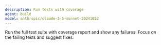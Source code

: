 ```yaml
---
description: Run tests with coverage
agent: build
model: anthropic/claude-3-5-sonnet-20241022
---
```


Run the full test suite with coverage report and show any failures.
Focus on the failing tests and suggest fixes.

